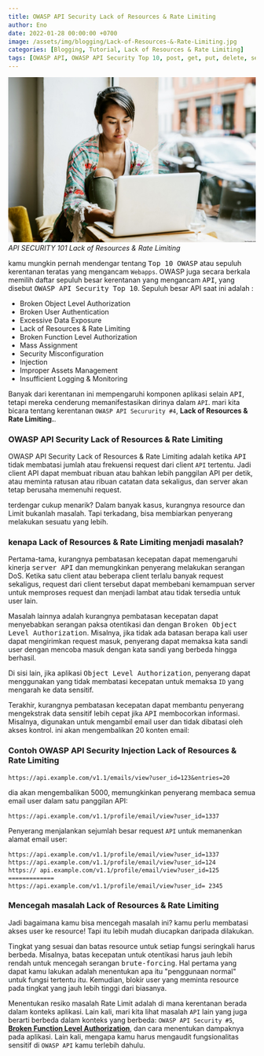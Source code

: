 ```yaml
---
title: OWASP API Security Lack of Resources & Rate Limiting
author: Eno
date: 2022-01-28 00:00:00 +0700
image: /assets/img/blogging/Lack-of-Resources-&-Rate-Limiting.jpg
categories: [Blogging, Tutorial, Lack of Resources & Rate Limiting]
tags: [OWASP API, OWASP API Security Top 10, post, get, put, delete, server API, CLient API, Grapql API, jwt, Broken User Authentication, Lack of Resources & Rate Limiting, OWASP API Security]
---
```


![img-description](/assets/img/blogging/Lack-of-Resources-&-Rate-Limiting.jpg)_API SECURITY 101 Lack of Resources & Rate Limiting_

kamu mungkin pernah mendengar tentang <kbd>Top 10 OWASP</kbd> atau sepuluh kerentanan teratas yang mengancam `Webapps`. OWASP juga secara berkala memilih daftar sepuluh besar kerentanan yang mengancam <kbd>API</kbd>, yang disebut <kbd>OWASP API Security Top 10</kbd>. Sepuluh besar API saat ini adalah :

- Broken Object Level Authorization 
- Broken User Authentication
- Excessive Data Exposure
- Lack of Resources & Rate Limiting
- Broken Function Level Authorization
- Mass Assignment
- Security Misconfiguration 
- Injection
- Improper Assets Management
- Insufficient Logging & Monitoring

Banyak dari kerentanan ini mempengaruhi komponen aplikasi selain <kbd>API</kbd>, tetapi mereka cenderung memanifestasikan dirinya dalam `API`. mari kita bicara tentang kerentanan `OWASP API Secururity #4`, **Lack of Resources & Rate Limiting.**.

### OWASP API Security Lack of Resources & Rate Limiting

OWASP API Security Lack of Resources & Rate Limiting adalah ketika <kbd>API</kbd> tidak membatasi jumlah atau frekuensi request dari client `API` tertentu. Jadi client API dapat membuat ribuan atau bahkan lebih panggilan API per detik, atau meminta ratusan atau ribuan catatan data sekaligus, dan server akan tetap berusaha memenuhi request.

terdengar cukup menarik? Dalam banyak kasus, kurangnya resource dan Limit bukanlah masalah. Tapi terkadang, bisa membiarkan penyerang melakukan sesuatu yang lebih.

### kenapa Lack of Resources & Rate Limiting menjadi masalah?

Pertama-tama, kurangnya pembatasan kecepatan dapat memengaruhi kinerja <kbd>server API</kbd> dan memungkinkan penyerang melakukan serangan DoS. Ketika satu client atau beberapa client terlalu banyak request sekaligus, request dari client tersebut dapat membebani kemampuan server untuk memproses request dan menjadi lambat atau tidak tersedia untuk user lain.

Masalah lainnya adalah kurangnya pembatasan kecepatan dapat menyebabkan serangan paksa otentikasi dan dengan <kbd>Broken Object Level Authorization</kbd>. Misalnya, jika tidak ada batasan berapa kali user dapat mengirimkan request masuk, penyerang dapat memaksa kata sandi user dengan mencoba masuk dengan kata sandi yang berbeda hingga berhasil. 

Di sisi lain, jika aplikasi <kbd>Object Level Authorization</kbd>, penyerang dapat menggunakan yang tidak membatasi kecepatan untuk memaksa `ID` yang mengarah ke data sensitif.

Terakhir, kurangnya pembatasan kecepatan dapat membantu penyerang mengekstrak data sensitif lebih cepat jika <kbd>API</kbd> membocorkan informasi. Misalnya, digunakan untuk mengambil email user dan tidak dibatasi oleh akses kontrol. ini akan mengembalikan 20 konten email:

### Contoh OWASP API Security Injection Lack of Resources & Rate Limiting

```
https://api.example.com/v1.1/emails/view?user_id=123&entries=20
```

dia akan mengembalikan 5000, memungkinkan penyerang membaca semua email user dalam satu panggilan API:

```
https://api.example.com/v1.1/profile/email/view?user_id=1337
```

Penyerang menjalankan sejumlah besar request `API` untuk memanenkan alamat email user:

```
https://api.example.com/v1.1/profile/email/view?user_id=1337 
https://api.example.com/v1.1/profile/email/view?user_id=124 
https:// api.example.com/v1.1/profile/email/view?user_id=125 
=============
https://api.example.com/v1.1/profile/email/view?user_id= 2345
```

### Mencegah masalah Lack of Resources & Rate Limiting

Jadi bagaimana kamu bisa mencegah masalah ini? 
kamu perlu membatasi akses user ke resource! Tapi itu lebih mudah diucapkan daripada dilakukan.

Tingkat yang sesuai dan batas resource untuk setiap fungsi seringkali harus berbeda. Misalnya, batas kecepatan untuk otentikasi harus jauh lebih rendah untuk mencegah serangan <kbd>brute-forcing</kbd>. Hal pertama yang dapat kamu lakukan adalah menentukan apa itu "penggunaan normal" untuk fungsi tertentu itu. Kemudian, blokir user yang meminta resource pada tingkat yang jauh lebih tinggi dari biasanya.

Menentukan resiko masalah Rate Limit adalah di mana kerentanan berada dalam konteks aplikasi. Lain kali, mari kita lihat masalah `API` lain yang juga berarti berbeda dalam konteks yang berbeda: `OWASP API Security #5`, [**Broken Function Level Authorization**](https://0x.3n0.us/Function-Level-Authorizationd), dan cara menentukan dampaknya pada aplikasi. Lain kali, mengapa kamu harus mengaudit fungsionalitas sensitif di `OWASP API` kamu terlebih dahulu.
